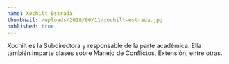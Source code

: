 ```yaml
---
name: Xochilt Estrada
thumbnail: /uploads/2018/06/11/xochilt-estrada.jpg
published: true
---
```


Xochilt es la Subdirectora y responsable de la parte académica. Ella también imparte clases sobre Manejo de Conflictos, Extensión, entre otras.